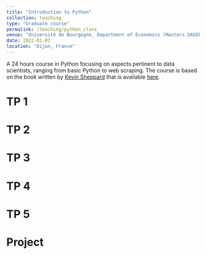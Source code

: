 ```yaml
---
title: "Introduction to Python"
collection: teaching
type: "Graduate course"
permalink: /teaching/python_class
venue: "Université de Bourgogne, Department of Economics (Masters DASEE)"
date: 2022-01-01
location: "Dijon, France"
---
```


A 24 hours course in Python focusing on aspects pertinent to data scientists, ranging from basic Python to web scraping. The course is based on the book written by [Kevin Sheppard](https://www.kevinsheppard.com) that is available [here](https://www.kevinsheppard.com/files/teaching/python/notes/python_introduction_2019.pdf).

TP 1
======

TP 2
======

TP 3
======

TP 4
======

TP 5
======

Project
=======
